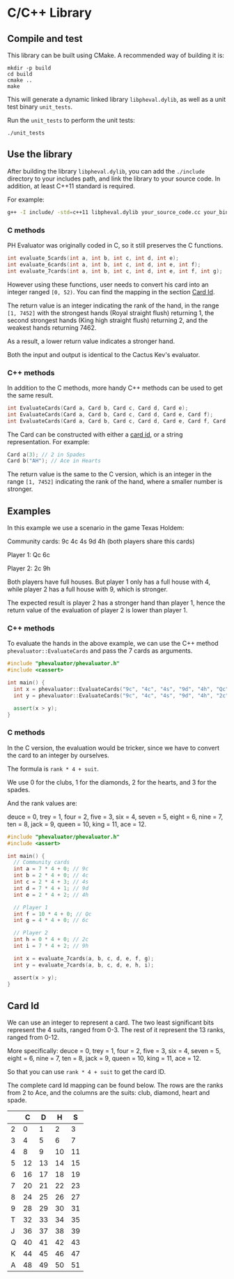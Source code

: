 # C/C++ Library

## Compile and test

This library can be built using CMake. A recommended way of building it is:

```
mkdir -p build
cd build
cmake ..
make
```

This will generate a dynamic linked library `libpheval.dylib`, as well as
a unit test binary `unit_tests`.

Run the `unit_tests` to perform the unit tests:

```
./unit_tests
```

## Use the library

After building the library `libpheval.dylib`, you can add the `./include`
directory to your includes path, and link the library to your source
code. In addition, at least C++11 standard is required.

For example:

```bash
g++ -I include/ -std=c++11 libpheval.dylib your_source_code.cc your_binary
```

### C methods

PH Evaluator was originally coded in C, so it still preserves the C functions.

```cpp
int evaluate_5cards(int a, int b, int c, int d, int e);
int evaluate_6cards(int a, int b, int c, int d, int e, int f);
int evaluate_7cards(int a, int b, int c, int d, int e, int f, int g);
```

However using these functions, user needs to convert his card into an integer
ranged `[0, 52)`. You can find the mapping in the section [Card Id](#cardid).

The return value is an integer indicating the rank of the hand, in the range
`[1, 7452]` with the strongest hands (Royal straight flush) returning 1, the
second strongest hands (King high straight flush) returning 2, and the weakest
hands returning 7462.

As a result, a lower return value indicates a stronger hand.

Both the input and output is identical to the Cactus Kev's evaluator.

### C++ methods

In addition to the C methods, more handy C++ methods can be used to get the
same result.

```cpp
int EvaluateCards(Card a, Card b, Card c, Card d, Card e);
int EvaluateCards(Card a, Card b, Card c, Card d, Card e, Card f);
int EvaluateCards(Card a, Card b, Card c, Card d, Card e, Card f, Card g);
```

The Card can be constructed with either a [card id](#cardid), or a string
representation. For example:

```cpp
Card a(3); // 2 in Spades
Card b("AH"); // Ace in Hearts
```

The return value is the same to the C version, which is an integer in the
range `[1, 7452]` indicating the rank of the hand, where a smaller number
is stronger.

## Examples

In this example we use a scenario in the game Texas Holdem:

Community cards: 9c 4c 4s 9d 4h (both players share this cards)

Player 1: Qc 6c

Player 2: 2c 9h

Both players have full houses. But player 1 only has a full house with 4,
while player 2 has a full house with 9, which is stronger.

The expected result is player 2 has a stronger hand than player 1, hence
the return value of the evaluation of player 2 is lower than player 1.

### C++ methods

To evaluate the hands in the above example, we can use the C++ method
`phevaluator::EvaluateCards` and pass the 7 cards as arguments.

```c++
#include "phevaluator/phevaluator.h"
#include <cassert>

int main() {
  int x = phevaluator::EvaluateCards("9c", "4c", "4s", "9d", "4h", "Qc", "6c");
  int y = phevaluator::EvaluateCards("9c", "4c", "4s", "9d", "4h", "2c", "9h");

  assert(x > y);
}
```

### C methods

In the C version, the evaluation would be tricker, since we have to convert
the card to an integer by ourselves.

The formula is `rank * 4 + suit`.

We use 0 for the clubs, 1 for the diamonds, 2 for the hearts, and 3 for the
spades.

And the rank values are:

deuce = 0, trey = 1, four = 2, five = 3, six = 4, seven = 5, eight = 6,
nine = 7, ten = 8, jack = 9, queen = 10, king = 11, ace = 12.

```c
#include "phevaluator/phevaluator.h"
#include <assert>

int main() {
  // Community cards
  int a = 7 * 4 + 0; // 9c
  int b = 2 * 4 + 0; // 4c
  int c = 2 * 4 + 3; // 4s
  int d = 7 * 4 + 1; // 9d
  int e = 2 * 4 + 2; // 4h

  // Player 1
  int f = 10 * 4 + 0; // Qc
  int g = 4 * 4 + 0; // 6c

  // Player 2
  int h = 0 * 4 + 0; // 2c
  int i = 7 * 4 + 2; // 9h

  int x = evaluate_7cards(a, b, c, d, e, f, g);
  int y = evaluate_7cards(a, b, c, d, e, h, i);

  assert(x > y);
}
```

<a name="cardid"></a>
## Card Id

We can use an integer to represent a card. The two least significant bits
represent the 4 suits, ranged from 0-3. The rest of it represent the 13
ranks, ranged from 0-12.

More specifically:
deuce = 0, trey = 1, four = 2, five = 3, six = 4, seven = 5, eight = 6,
nine = 7, ten = 8, jack = 9, queen = 10, king = 11, ace = 12.

So that you can use `rank * 4 + suit` to get the card ID.
 
The complete card Id mapping can be found below. The rows are the ranks
from 2 to Ace, and the columns are the suits: club, diamond, heart and spade.

|   | C | D | H | S |
|---|---|---|---|---|
| 2 | 0 | 1 | 2 | 3 |
| 3 | 4 | 5 | 6 | 7 |
| 4 | 8 | 9 | 10| 11|
| 5 | 12| 13| 14| 15|
| 6 | 16| 17| 18| 19|
| 7 | 20| 21| 22| 23|
| 8 | 24| 25| 26| 27|
| 9 | 28| 29| 30| 31|
| T | 32| 33| 34| 35|
| J | 36| 37| 38| 39|
| Q | 40| 41| 42| 43|
| K | 44| 45| 46| 47|
| A | 48| 49| 50| 51|
